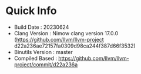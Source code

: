 # Quick Info
* Build Date : 20230624
* Clang Version : Nimow clang version 17.0.0 (https://github.com/llvm/llvm-project d22a236ae72157fa0309d98ca244f387d66f3532)
* Binutils Version : master
* Compiled Based : https://github.com/llvm/llvm-project/commit/d22a236a

